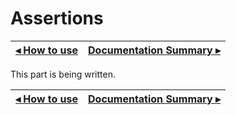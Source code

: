# Assertions

[◂ How to use](01-how-to-use.md) | [Documentation Summary ▸](index.md)
-- | --

This part is being written.

[◂ How to use](01-how-to-use.md) | [Documentation Summary ▸](index.md)
-- | --
